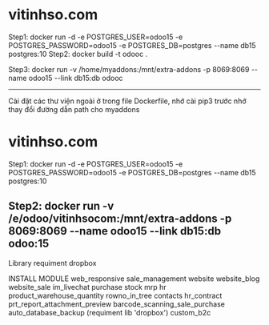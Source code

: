 # vitinhso.com
Step1:
	docker run -d -e POSTGRES_USER=odoo15 -e POSTGRES_PASSWORD=odoo15 -e POSTGRES_DB=postgres --name db15 postgres:10
Step2:
	docker build -t odooc .

Step3:
	docker run -v /home/myaddons:/mnt/extra-addons -p 8069:8069 --name odoo15 --link db15:db odooc



******* 
Cài đặt các thư viện ngoài ở trong file Dockerfile, nhớ cài pip3 trước
nhớ thay đổi đường dẫn path cho myaddons

# vitinhso.com


Step1:
	docker run -d -e POSTGRES_USER=odoo15 -e POSTGRES_PASSWORD=odoo15 -e POSTGRES_DB=postgres --name db15 postgres:10

Step2:
	docker run -v /e/odoo/vitinhsocom:/mnt/extra-addons -p 8069:8069 --name odoo15 --link db15:db odoo:15
----------------
Library requiment
	dropbox

INSTALL MODULE
	web_responsive
	sale_management
	website
	website_blog
	website_sale
	im_livechat
	purchase
	stock
	mrp
	hr
	product_warehouse_quantity
	rowno_in_tree
	contacts
	hr_contract
	prt_report_attachment_preview
	barcode_scanning_sale_purchase
	auto_database_backup (requiment lib 'dropbox')
	custom_b2c

